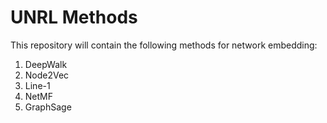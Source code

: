 # UNRL Methods
This repository will contain the following methods for network embedding:
1. DeepWalk
2.  Node2Vec
3.  Line-1
4. NetMF
5. GraphSage

